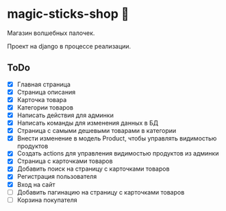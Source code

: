 # magic-sticks-shop :mage:
Магазин волшебных палочек.

Проект на django в процессе реализации.    
        
## ToDo
- [x] Главная страница
- [x] Страница описания
- [x] Карточка товара
- [x] Категории товаров
- [x] Написать действия для админки
- [x] Написать команды для изменения данных в БД
- [x] Страница с самыми дешевыми товарами в категории
- [x] Внести изменение в модель Product, чтобы управлять видимостью продуктов
- [x] Создать actions для управления видимостью продуктов из админки
- [x] Страница c карточками товаров
- [x] Добавить поиск на страницу c карточками товаров
- [x] Регистрация пользователя
- [x] Вход на сайт
- [ ] Добавить пагинацию на страницу c карточками товаров
- [ ] Корзина покупателя
